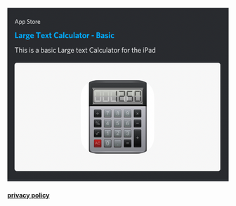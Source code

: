 <div class="github-card" data-github="earlmatthews" data-width="400" data-height="" data-theme="default"></div>
<script src="//cdn.jsdelivr.net/github-cards/latest/widget.js"></script>

[![First App](images/LargeCalculator.png)](https://apps.apple.com/us/app/large-text-calculator-basic/id1575080167)




#### [privacy policy](privacy.md)